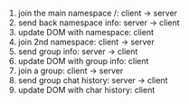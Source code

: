 1. join the main namespace /:  client -> server
2. send back namespace info: server -> client
3. update DOM with namespace: client
4. join 2nd namespace: client -> server
5. send group info: server -> client
6. update DOM with group info: client
7. join a group: client -> server
8. send group chat history: server -> client
9. update DOM with char history: client
